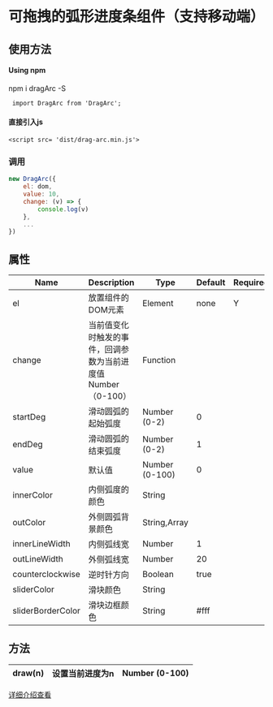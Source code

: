 # 可拖拽的弧形进度条组件（支持移动端）


## 使用方法


#### Using npm
npm i dragArc -S

```
 import DragArc from 'DragArc';
```

#### 直接引入js

```
<script src= 'dist/drag-arc.min.js'>
```

### 调用

```js
new DragArc({
    el: dom,
    value: 10,
    change: (v) => {
        console.log(v)
    },
    ...
})
```

## 属性


| Name | Description | Type | Default | Required |
| - | - | - | - | - |
| el | 放置组件的DOM元素 | Element | none | Y |
| change|当前值变化时触发的事件，回调参数为当前进度值Number（0-100）| Function | 
| startDeg | 滑动圆弧的起始弧度 | Number (0-2)| 0 |
| endDeg | 滑动圆弧的结束弧度 |Number (0-2)| 1 |
| value | 默认值 | Number (0-100) | 0 | 
| innerColor | 内侧弧度的颜色 | String | 
| outColor | 外侧圆弧背景颜色 | String,Array |
| innerLineWidth | 内侧弧线宽 | Number | 1 |
| outLineWidth  |  外侧弧线宽 |  Number | 20 |
|  counterclockwise | 逆时针方向 | Boolean | true |
| sliderColor  | 滑块颜色  | String | 
|  sliderBorderColor | 滑块边框颜色  | String | #fff|

## 方法

| draw(n) | 设置当前进度为n | Number (0-100) |
| - | - | - |


[详细介绍查看](http://www.cnblogs.com/pangys/p/6837344.html )
